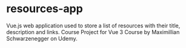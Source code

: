 # resources-app
Vue.js web application used to store a list of resources with their title, description and links. Course Project for Vue 3 Course by Maximillian Schwarzenegger on Udemy.
